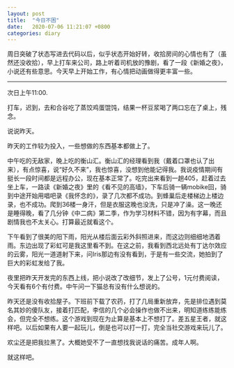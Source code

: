 ```yaml
---
layout: post
title:  "今日不困"
date:   2020-07-06 11:21:07 +0800
categories: diary
---
```


周日突破了状态写进去代码以后，似乎状态开始好转，收拾房间的心情也有了（虽然还没收拾），早上打车来公司，路上听着司机放的豫剧，看了一段《新婚之夜》，小说还有些意思。今天早上开始工作，有心情把动画做得更丰富一些。

----

次日上午11:00.

打车，迟到，去和合谷吃了蒸饺鸡蛋馄饨，结果一杯豆浆喝了两口忘在了桌上，残念。

说说昨天。

昨天的工作较为投入，一些想做的东西基本都做上了。

中午吃的无敌家，晚上吃的衡山汇。衡山汇的经理看到我（戴着口罩也认了出来），有点惊喜，说“好久不来”，我也惊喜，没想到他能记得我。我说疫情期间有挺长一段时间都是远程办公，现在基本正常了。吃完出来看到一趟405，赶着过去坐上车，一路读《新婚之夜》里的《看不见的高墙》，下车后骑一辆mobike回，骑到中途开始用唱吧录《我怀念的》，录了几次都不成功。到蜂巢后走楼梯边上楼边录，也不成功。爬到36楼一身汗，但是衣服这晚也没洗，只是冲了澡。这一晚还是睡得晚，看了几分钟《中二病》第二季，作为学习材料不错，因为有字幕，而且剧情我也不太关心。打算最近就看这个。

下午看到了很美的阳下雨，阳光从楼后面云彩外斜照进来，而这边则细细地洒着雨。东边出现了彩虹可是我这里看不到。在这之前，我看到西北远处有丁达尔效应的云雾，阳光一道道射下来，问Iris那边有没有看到，于是有一些交流，她拍到了巨大的彩虹发给了我。

夜里把昨天开发完的东西上线，把小说改了改细节，发上了公号，1元付费阅读，今天看有6个有付费。中午问一下猫总有没有什么想说的。

昨天还是没有收拾屋子。下班前下载了农药，打了几局重新放弃，先是排位遇到莫名其妙的傻队友，接着打匹配，李信的几个必会操作也做不出来，明知道练练能练会，但完全不想练。这个游戏到现在为止算是基本上不想打了。差五星王者，就这样吧。以后如果有人要一起玩儿，倒是也可以打一打，完全当社交游戏来玩儿了。

欢尘还是把我拉黑了。大概她受不了一直想找我说话的痛苦。成年人啊。

就这样吧。
